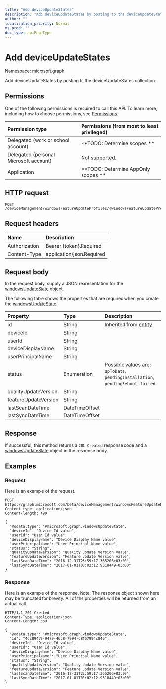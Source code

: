 ```yaml
---
title: "Add deviceUpdateStates"
description: "Add deviceUpdateStates by posting to the deviceUpdateStates collection."
author: ""
localization_priority: Normal
ms.prod: ""
doc_type: apiPageType
---
```


# Add deviceUpdateStates

Namespace: microsoft.graph

Add deviceUpdateStates by posting to the deviceUpdateStates collection.

## Permissions
One of the following permissions is required to call this API. To learn more, including how to choose permissions, see [Permissions](/concepts/permissions-reference.md).

|Permission type|Permissions (from most to least privileged)|
|:---|:---|
|Delegated (work or school account)|**TODO: Determine scopes **|
|Delegated (personal Microsoft account)|Not supported.|
|Application|**TODO: Determine AppOnly scopes **|

## HTTP request
<!-- {
  "blockType": "ignored"
}
-->
``` http
POST /deviceManagement/windowsFeatureUpdateProfiles/{windowsFeatureUpdateProfileId}/deviceUpdateStates/$ref
```

## Request headers
|Name|Description|
|:---|:---|
|Authorization|Bearer {token}.Required|
|Content-Type|application/json.Required|

## Request body
In the request body, supply a JSON representation for the [windowsUpdateState](../resources/windowsupdatestate.md) object.

The following table shows the properties that are required when you create the [windowsUpdateState](../resources/windowsupdatestate.md).

|Property|Type|Description|
|:---|:---|:---|
|id|String| Inherited from [entity](../resources/entity.md)|
|deviceId|String||
|userId|String||
|deviceDisplayName|String||
|userPrincipalName|String||
|status|Enumeration| Possible values are: `upToDate`, `pendingInstallation`, `pendingReboot`, `failed`.|
|qualityUpdateVersion|String||
|featureUpdateVersion|String||
|lastScanDateTime|DateTimeOffset||
|lastSyncDateTime|DateTimeOffset||



## Response
If successful, this method returns a `201 Created` response code and a [windowsUpdateState](../resources/windowsupdatestate.md) object in the response body.

## Examples

### Request
Here is an example of the request.
<!-- {
  "blockType": "request",
  "name": "create_windowsupdatestate_from_"
}
-->
``` http
POST https://graph.microsoft.com/beta/deviceManagement/windowsFeatureUpdateProfiles/{windowsFeatureUpdateProfileId}/deviceUpdateStates
Content-type: application/json
Content-length: 490

{
  "@odata.type": "#microsoft.graph.windowsUpdateState",
  "deviceId": "Device Id value",
  "userId": "User Id value",
  "deviceDisplayName": "Device Display Name value",
  "userPrincipalName": "User Principal Name value",
  "status": "String",
  "qualityUpdateVersion": "Quality Update Version value",
  "featureUpdateVersion": "Feature Update Version value",
  "lastScanDateTime": "2016-12-31T23:59:17.365206+03:00",
  "lastSyncDateTime": "2017-01-01T00:02:12.9318449+03:00"
}
```

### Response
Here is an example of the response. Note: The response object shown here may be truncated for brevity. All of the properties will be returned from an actual call.
<!-- {
  "blockType": "response",
  "truncated": true,
  "@odata.type": "microsoft.graph.windowsupdatestate"
}
-->
``` http
HTTP/1.1 201 Created
Content-Type: application/json
Content-Length: 539

{
  "@odata.type": "#microsoft.graph.windowsUpdateState",
  "id": "46c89479-9479-46c8-7994-c8467994c846",
  "deviceId": "Device Id value",
  "userId": "User Id value",
  "deviceDisplayName": "Device Display Name value",
  "userPrincipalName": "User Principal Name value",
  "status": "String",
  "qualityUpdateVersion": "Quality Update Version value",
  "featureUpdateVersion": "Feature Update Version value",
  "lastScanDateTime": "2016-12-31T23:59:17.365206+03:00",
  "lastSyncDateTime": "2017-01-01T00:02:12.9318449+03:00"
}
```

